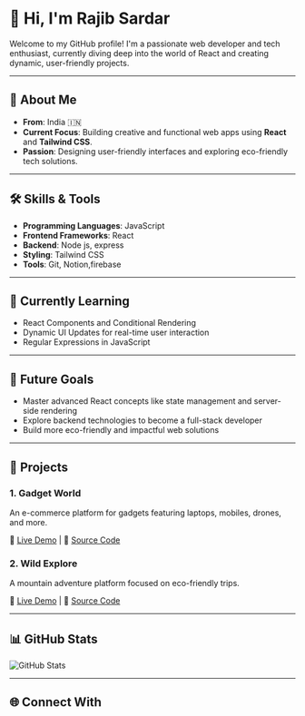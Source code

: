 <h1>👋 Hi, I'm Rajib Sardar</h1>
<p>Welcome to my GitHub profile! I'm a passionate web developer and tech enthusiast, currently diving deep into the world of React and creating dynamic, user-friendly projects.</p>

<hr>

<h2>🌟 About Me</h2>  
<ul>
  <li><strong>From</strong>: India 🇮🇳</li>
  <li><strong>Current Focus</strong>: Building creative  and functional web apps using <strong>React</strong> and <strong>Tailwind CSS</strong>.</li>
  <li><strong>Passion</strong>: Designing user-friendly interfaces and exploring eco-friendly tech solutions.</li>
</ul>

<hr>
 
<h2>🛠️ Skills & Tools</h2>
<ul>
  <li><strong>Programming Languages</strong>: JavaScript</li>
  <li><strong>Frontend Frameworks</strong>: React</li>
  <li><strong>Backend</strong>: Node js, express</li>
  <li><strong>Styling</strong>: Tailwind CSS</li>
  <li><strong>Tools</strong>: Git, Notion,firebase</li>
</ul>

<hr>

<h2>🚀 Currently Learning</h2>
<ul>
  <li>React Components and Conditional Rendering</li>
  <li>Dynamic UI Updates for real-time user interaction</li>
  <li>Regular Expressions in JavaScript</li>
</ul>

<hr>

<h2>🎯 Future Goals</h2>
<ul>
  <li>Master advanced React concepts like state management and server-side rendering</li>
  <li>Explore backend technologies to become a full-stack developer</li>
  <li>Build more eco-friendly and impactful web solutions</li>
</ul>

<hr>

<h2>🌱 Projects</h2>
<h3>1. Gadget World</h3>
<p>An e-commerce platform for gadgets featuring laptops, mobiles, drones, and more.</p>
<p>🔗 <a href="https://gadget-universe.netlify.app/home/product/all%20product">Live Demo</a> | 📂 <a href="#">Source Code</a></p>

<h3>2. Wild Explore</h3>
<p>A mountain adventure platform focused on eco-friendly trips.</p>
<p>🔗 <a href="https://wild-explore.web.app/">Live Demo</a> | 📂 <a href="#">Source Code</a></p>

<hr>

<h2>📊 GitHub Stats</h2>
<img src="https://github-readme-stats.vercel.app/api?username=rajibsardar&show_icons=true&theme=radical" alt="GitHub Stats">

<hr>

<h2>🌐 Connect With
